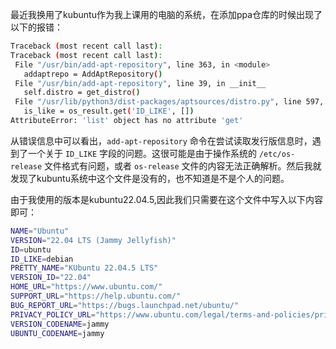 最近我换用了kubuntu作为我上课用的电脑的系统，在添加ppa仓库的时候出现了以下的报错：

```bash
Traceback (most recent call last):
Traceback (most recent call last):
 File "/usr/bin/add-apt-repository", line 363, in <module>
   addaptrepo = AddAptRepository()
 File "/usr/bin/add-apt-repository", line 39, in __init__
   self.distro = get_distro()
 File "/usr/lib/python3/dist-packages/aptsources/distro.py", line 597, in get_distro
   is_like = os_result.get('ID_LIKE', [])
AttributeError: 'list' object has no attribute 'get'
```

从错误信息中可以看出，`add-apt-repository` 命令在尝试读取发行版信息时，遇到了一个关于 `ID_LIKE` 字段的问题。这很可能是由于操作系统的 `/etc/os-release` 文件格式有问题，或者 `os-release` 文件的内容无法正确解析。然后我就发现了kubuntu系统中这个文件是没有的，也不知道是不是个人的问题。

由于我使用的版本是kubuntu22.04.5,因此我们只需要在这个文件中写入以下内容即可：

```bash
NAME="Ubuntu"
VERSION="22.04 LTS (Jammy Jellyfish)"
ID=ubuntu
ID_LIKE=debian
PRETTY_NAME="KUbuntu 22.04.5 LTS"
VERSION_ID="22.04"
HOME_URL="https://www.ubuntu.com/"
SUPPORT_URL="https://help.ubuntu.com/"
BUG_REPORT_URL="https://bugs.launchpad.net/ubuntu/"
PRIVACY_POLICY_URL="https://www.ubuntu.com/legal/terms-and-policies/privacy-policy"
VERSION_CODENAME=jammy
UBUNTU_CODENAME=jammy
```
